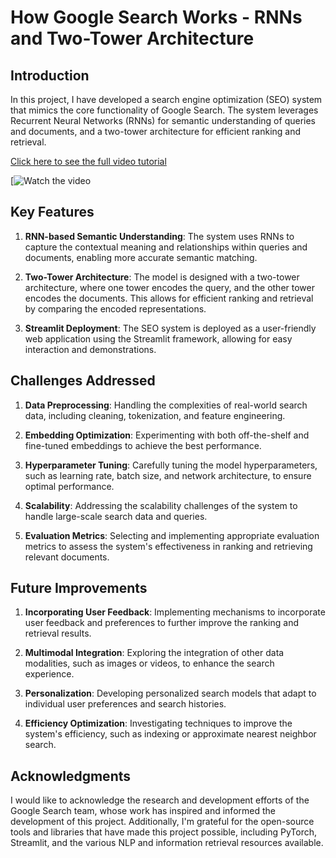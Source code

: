 # How Google Search Works - RNNs and Two-Tower Architecture

## Introduction

In this project, I have developed a search engine optimization (SEO) system that mimics the core functionality of Google Search. The system leverages Recurrent Neural Networks (RNNs) for semantic understanding of queries and documents, and a two-tower architecture for efficient ranking and retrieval.


[Click here to see the full video tutorial](https://youtu.be/m33KE2GN9K8?si=Q0a0B2tHsnzNvpgc)

[![Watch the video](https://youtu.be/m33KE2GN9K8?si=Q0a0B2tHsnzNvpgc)

## Key Features

1. **RNN-based Semantic Understanding**: The system uses RNNs to capture the contextual meaning and relationships within queries and documents, enabling more accurate semantic matching.

2. **Two-Tower Architecture**: The model is designed with a two-tower architecture, where one tower encodes the query, and the other tower encodes the documents. This allows for efficient ranking and retrieval by comparing the encoded representations.

3. **Streamlit Deployment**: The SEO system is deployed as a user-friendly web application using the Streamlit framework, allowing for easy interaction and demonstrations.

## Challenges Addressed

1. **Data Preprocessing**: Handling the complexities of real-world search data, including cleaning, tokenization, and feature engineering.

2. **Embedding Optimization**: Experimenting with both off-the-shelf and fine-tuned embeddings to achieve the best performance.

3. **Hyperparameter Tuning**: Carefully tuning the model hyperparameters, such as learning rate, batch size, and network architecture, to ensure optimal performance.

4. **Scalability**: Addressing the scalability challenges of the system to handle large-scale search data and queries.

5. **Evaluation Metrics**: Selecting and implementing appropriate evaluation metrics to assess the system's effectiveness in ranking and retrieving relevant documents.


## Future Improvements

1. **Incorporating User Feedback**: Implementing mechanisms to incorporate user feedback and preferences to further improve the ranking and retrieval results.

2. **Multimodal Integration**: Exploring the integration of other data modalities, such as images or videos, to enhance the search experience.

3. **Personalization**: Developing personalized search models that adapt to individual user preferences and search histories.

4. **Efficiency Optimization**: Investigating techniques to improve the system's efficiency, such as indexing or approximate nearest neighbor search.

## Acknowledgments

I would like to acknowledge the research and development efforts of the Google Search team, whose work has inspired and informed the development of this project. Additionally, I'm grateful for the open-source tools and libraries that have made this project possible, including PyTorch, Streamlit, and the various NLP and information retrieval resources available.

